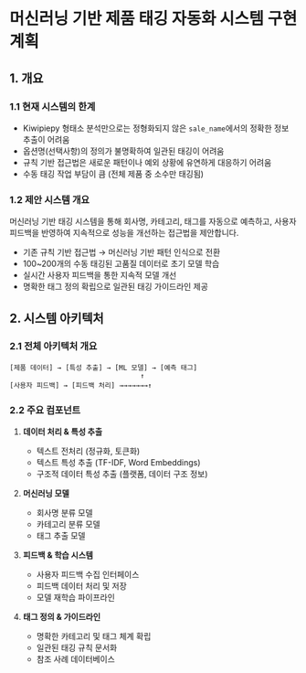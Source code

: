 # 머신러닝 기반 제품 태깅 자동화 시스템 구현 계획

## 1. 개요

### 1.1 현재 시스템의 한계

- Kiwipiepy 형태소 분석만으로는 정형화되지 않은 `sale_name`에서의 정확한 정보 추출이 어려움
- 옵션명(선택사항)의 정의가 불명확하여 일관된 태깅이 어려움
- 규칙 기반 접근법은 새로운 패턴이나 예외 상황에 유연하게 대응하기 어려움
- 수동 태깅 작업 부담이 큼 (전체 제품 중 소수만 태깅됨)

### 1.2 제안 시스템 개요

머신러닝 기반 태깅 시스템을 통해 회사명, 카테고리, 태그를 자동으로 예측하고, 사용자 피드백을 반영하여 지속적으로 성능을 개선하는 접근법을 제안합니다.

- 기존 규칙 기반 접근법 → 머신러닝 기반 패턴 인식으로 전환
- 100~200개의 수동 태깅된 고품질 데이터로 초기 모델 학습
- 실시간 사용자 피드백을 통한 지속적 모델 개선
- 명확한 태그 정의 확립으로 일관된 태깅 가이드라인 제공

## 2. 시스템 아키텍처

### 2.1 전체 아키텍처 개요

```
[제품 데이터] → [특성 추출] → [ML 모델] → [예측 태그]
                                ↑
[사용자 피드백] → [피드백 처리] →→→→→→→↑
```

### 2.2 주요 컴포넌트

1. **데이터 처리 & 특성 추출**
   - 텍스트 전처리 (정규화, 토큰화)
   - 텍스트 특성 추출 (TF-IDF, Word Embeddings)
   - 구조적 데이터 특성 추출 (플랫폼, 데이터 구조 정보)

2. **머신러닝 모델**
   - 회사명 분류 모델
   - 카테고리 분류 모델
   - 태그 추출 모델

3. **피드백 & 학습 시스템**
   - 사용자 피드백 수집 인터페이스
   - 피드백 데이터 처리 및 저장
   - 모델 재학습 파이프라인

4. **태그 정의 & 가이드라인**
   - 명확한 카테고리 및 태그 체계 확립
   - 일관된 태깅 규칙 문서화
   - 참조 사례 데이터베이스
